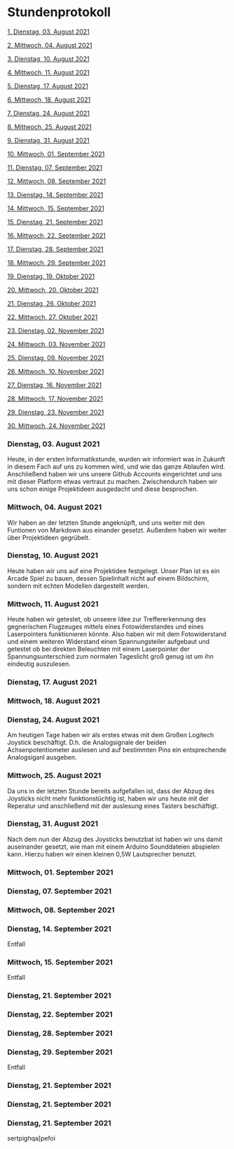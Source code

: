 # Stundenprotokoll

[1. Dienstag, 03. August 2021](#1)

[2. Mittwoch, 04. August 2021](#2)

[3. Dienstag, 10. August 2021](#3)

[4. Mittwoch, 11. August 2021](#4)

[5. Dienstag, 17. August 2021](#5)

[6. Mittwoch, 18. August 2021](#6)

[7. Dienstag, 24. August 2021](#7)

[8. Mittwoch, 25. August 2021](#8)

[9. Dienstag, 31. August 2021](#9)

[10. Mittwoch, 01. September 2021](#10)

[11. Dienstag, 07. September 2021](#11)

[12. Mittwoch, 08. September 2021](#12)

[13. Dienstag, 14. September 2021](#13)

[14. Mittwoch, 15. September 2021](#14)

[15. Dienstag, 21. September 2021](#15)

[16. Mittwoch, 22. September 2021](#16)

[17. Dienstag, 28. September 2021](#17)

[18. Mittwoch, 29. September 2021](#18)

[19. Dienstag, 19. Oktober 2021](#19)

[20. Mittwoch, 20. Oktober 2021](#20)

[21. Dienstag, 26. Oktober 2021](#21)

[22. Mittwoch, 27. Oktober 2021](#22)

[23. Dienstag, 02. November 2021](#23)

[24. Mittwoch, 03. November 2021](#24)

[25. Dienstag, 09. November 2021](#25)

[26. Mittwoch, 10. November 2021](#26)

[27. Dienstag, 16. November 2021](#27)

[28. Mittwoch, 17. November 2021](#28)

[29. Dienstag, 23. November 2021](#29)

[30. Mittwoch, 24. November 2021](#30)







### <a name="1"></a>Dienstag, 03. August 2021
Heute, in der ersten Informatikstunde, wurden wir informiert was in Zukunft in diesem Fach auf uns zu kommen wird, und wie das ganze Ablaufen wird.
Anschließend haben wir uns unsere Github Accounts eingerichtet und uns mit dieser Platform etwas vertraut zu machen. Zwischendurch haben wir uns schon einige Projektideen ausgedacht und diese besprochen.

### <a name="2"></a>Mittwoch, 04. August 2021
Wir haben an der letzten Stunde angeknüpft, und uns weiter mit den Funtionen von Markdown aus einander gesetzt. Außerdem haben wir weiter über Projektideen gegrübelt.

### <a name="3"></a>Dienstag, 10. August 2021
Heute haben wir uns auf eine Projektidee festgelegt. Unser Plan ist es ein Arcade Spiel zu bauen, dessen Spielinhalt nicht auf einem Bildschirm, sondern mit echten Modellen dargestellt werden.


### <a name="4"></a>Mittwoch, 11. August 2021
Heute haben wir getestet, ob unseere Idee zur Treffererkennung des gegnerischen Flugzeuges mittels eines Fotowiderstandes und eines Laserpointers funktionieren könnte. Also haben wir mit dem Fotowiderstand und einem weiteren Widerstand einen Spannungsteiler aufgebaut und getestet ob bei direkten Beleuchten mit einem Laserpointer der Spannungsunterschied zum normalen Tageslicht groß genug ist um ihn eindeutig auszulesen.


### <a name="5"></a>Dienstag, 17. August 2021


### <a name="6"></a>Mittwoch, 18. August 2021


### <a name="7"></a>Dienstag, 24. August 2021
Am heutigen Tage haben wir als erstes etwas mit dem Großen Logitech Joystick beschäftigt. D.h. die Analogsignale der beiden Achsenpotentiometer auslesen und auf bestimmten Pins ein entsprechende Analogsiganl ausgeben.


### <a name="8"></a>Mittwoch, 25. August 2021
Da uns in der letzten Stunde bereits aufgefallen ist, dass der Abzug des Joysticks nicht mehr funktionstüchtig ist, haben wir uns heute mit der Reperatur und anschließend mit der auslesung eines Tasters beschäftigt.


### <a name="9"></a>Dienstag, 31. August 2021
Nach dem nun der Abzug des Joysticks benutzbat ist haben wir uns damit auseinander gesetzt, wie man mit einem Arduino Sounddateien abspielen kann. Hierzu haben wir einen kleinen 0,5W Lautsprecher benutzt.


### <a name="10"></a>Mittwoch, 01. September 2021


### <a name="11"></a>Dienstag, 07. September 2021
  
### <a name="12"></a>Mittwoch, 08. September 2021
  
  
### <a name="13"></a>Dienstag, 14. September 2021
  Entfall
### <a name="14"></a>Mittwoch, 15. September 2021
  Entfall
  
 ### <a name="15"></a>Dienstag, 21. September 2021
 
 ### <a name="16"></a>Dienstag, 22. September 2021 
  
 ### <a name="17"></a>Dienstag, 28. September 2021
   
 ### <a name="18"></a>Dienstag, 29. September 2021
 Entfall
    
 ### <a name="19"></a>Dienstag, 21. September 2021

 ### <a name="20"></a>Dienstag, 21. September 2021
 
 ### <a name="21"></a>Dienstag, 21. September 2021
 
 sertpighqa[pefoi
 

